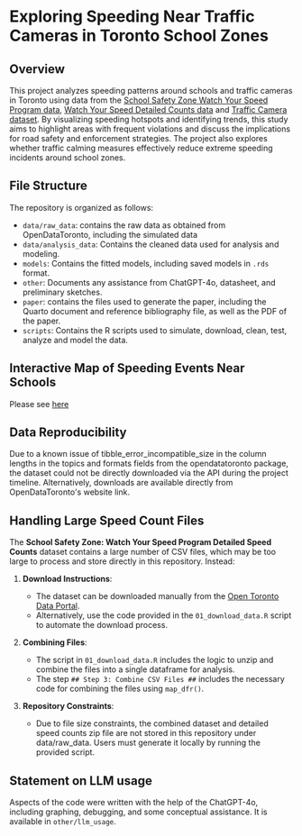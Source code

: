 # Exploring Speeding Near Traffic Cameras in Toronto School Zones

## Overview

This project analyzes speeding patterns around schools and traffic cameras in Toronto using data from the [School Safety Zone Watch Your Speed Program data](https://open.toronto.ca/dataset/school-safety-zone-watch-your-speed-program-locations/), [Watch Your Speed Detailed Counts data](https://open.toronto.ca/dataset/school-safety-zone-watch-your-speed-program-detailed-speed-counts/) and [Traffic Camera dataset](https://open.toronto.ca/dataset/traffic-cameras/). By visualizing speeding hotspots and identifying trends, this study aims to highlight areas with frequent violations and discuss the implications for road safety and enforcement strategies. The project also explores whether traffic calming measures effectively reduce extreme speeding incidents around school zones.


## File Structure

The repository is organized as follows:

- `data/raw_data`: contains the raw data as obtained from OpenDataToronto, including the simulated data
- `data/analysis_data`: Contains the cleaned data used for analysis and modeling.
- `models`: Contains the fitted models, including saved models in `.rds` format.
- `other`: Documents any assistance from ChatGPT-4o, datasheet, and preliminary sketches.
- `paper`: contains the files used to generate the paper, including the Quarto document and reference bibliography file, as well as the PDF of the paper.
- `scripts`: Contains the R scripts used to simulate, download, clean, test, analyze and model the data.

## Interactive Map of Speeding Events Near Schools
Please see [here](https://karenrni.github.io/leaflet-web-map/)
## Data Reproducibility

Due to a known issue of tibble_error_incompatible_size in the column lengths in the topics and formats fields from the opendatatoronto package, the dataset could not be directly downloaded via the API during the project timeline. Alternatively, downloads are available directly from OpenDataToronto's website link.


## Handling Large Speed Count Files
The **School Safety Zone: Watch Your Speed Program Detailed Speed Counts** dataset contains a large number of CSV files, which may be too large to process and store directly in this repository. Instead:

1. **Download Instructions**:
   - The dataset can be downloaded manually from the [Open Toronto Data Portal](https://open.toronto.ca/dataset/school-safety-zone-watch-your-speed-program-detailed-speed-counts/).
   - Alternatively, use the code provided in the `01_download_data.R` script to automate the download process.

2. **Combining Files**:
   - The script in `01_download_data.R` includes the logic to unzip and combine the files into a single dataframe for analysis.
   - The step `## Step 3: Combine CSV Files ##` includes the necessary code for combining the files using `map_dfr()`.

3. **Repository Constraints**:
   - Due to file size constraints, the combined dataset and detailed speed counts zip file are not stored in this repository under data/raw_data. Users must generate it locally by running the provided script.
   
## Statement on LLM usage

Aspects of the code were written with the help of the ChatGPT-4o, including graphing, debugging, and some conceptual assistance. It is available in `other/llm_usage`.

